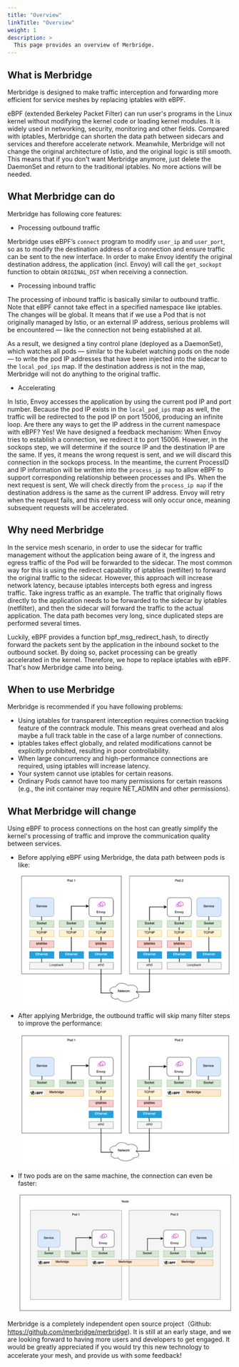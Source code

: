 ```yaml
---
title: "Overview"
linkTitle: "Overview"
weight: 1
description: >
  This page provides an overview of Merbridge.
---
```


## What is Merbridge

Merbridge is designed to make traffic interception and forwarding more efficient for service meshes by replacing iptables with eBPF.

eBPF (extended Berkeley Packet Filter) can run user's programs in the Linux kernel without modifying the kernel code or loading kernel modules. It is widely used in networking, security, monitoring and other fields. Compared with iptables, Merbridge can shorten the data path between sidecars and services and therefore accelerate network. Meanwhile, Merbridge will not change the original architecture of Istio, and the original logic is still smooth. This means that if you don't want Merbridge anymore, just delete the DaemonSet and return to the traditional iptables. No more actions will be needed.

## What Merbridge can do

Merbridge has following core features:

- Processing outbound traffic

Merbridge uses eBPF’s `connect` program to modify `user_ip` and `user_port`, so as to modify the destination address of a connection and ensure traffic can be sent to the new interface. In order to make Envoy identify the original destination address, the application (incl. Envoy) will call the `get_sockopt` function to obtain `ORIGINAL_DST` when receiving a connection.

- Processing inbound traffic

The processing of inbound traffic is basically similar to outbound traffic. Note that eBPF cannot take effect in a specified namespace like iptables. The changes will be global. It means that if we use a Pod that is not originally managed by Istio, or an external IP address, serious problems will be encountered — like the connection not being established at all.

As a result, we designed a tiny control plane (deployed as a DaemonSet), which watches all pods — similar to the kubelet watching pods on the node — to write the pod IP addresses that have been injected into the sidecar to the `local_pod_ips` map. If the destination address is not in the map, Merbridge will not do anything to the original traffic.

- Accelerating 

In Istio, Envoy accesses the application by using the current pod IP and port number. Because the pod IP exists in the `local_pod_ips` map as well, the traffic will be redirected to the pod IP on port 15006, producing an infinite loop. Are there any ways to get the IP address in the current namespace with eBPF? Yes! We have designed a feedback mechanism: When Envoy tries to establish a connection, we redirect it to port 15006. However, in the sockops step, we will determine if the source IP and the destination IP are the same. If yes, it means the wrong request is sent, and we will discard this connection in the sockops process. In the meantime, the current ProcessID and IP information will be written into the `process_ip map` to allow eBPF to support corresponding relationship between processes and IPs. When the next request is sent, We will check directly from the `process_ip map` if the destination address is the same as the current IP address. Envoy will retry when the request fails, and this retry process will only occur once, meaning subsequent requests will be accelerated.

## Why need Merbridge

In the service mesh scenario, in order to use the sidecar for traffic management without the application being aware of it, the ingress and egress traffic of the Pod will be forwarded to the sidecar. The most common way for this is using the redirect capability of iptables (netfilter) to forward the original traffic to the sidecar. However, this approach will increase network latency, because iptables intercepts both egress and ingress traffic. Take ingress traffic as an example. The traffic that originally flows directly to the application needs to be forwarded to the sidecar by iptables (netfilter), and then the sidecar will forward the traffic to the actual application. The data path becomes very long, since duplicated steps are performed several times.

Luckily, eBPF provides a function bpf_msg_redirect_hash, to directly forward the packets sent by the application in the inbound socket to the outbound socket. By doing so, packet processing can be greatly accelerated in the kernel. Therefore, we hope to replace iptables with eBPF. That's how Merbridge came into being.

## When to use Merbridge

Merbridge is recommended if you have following problems:

- Using iptables for transparent interception requires connection tracking feature of the conntrack module. This means great overhead and alos maybe a full track table in the case of a large number of connections.
- iptables takes effect globally, and related modifications cannot be explicitly prohibited, resulting in poor controllability.
- When large concurrency and high-performance connections are required, using iptables will increase latency.
- Your system cannot use iptables for certain reasons.
- Ordinary Pods cannot have too many permissions for certain reasons (e.g., the init container may require NET_ADMIN and other permissions).

## What Merbridge will change

Using eBPF to process connections on the host can greatly simplify the kernel's processing of traffic and improve the communication quality between services.

- Before applying eBPF using Merbridge, the data path between pods is like:

  ![iptable path](./imgs/5.png)

- After applying Merbridge, the outbound traffic will skip many filter steps to improve the performance:

  ![eBPF path](./imgs/6.png)

- If two pods are on the same machine, the connection can even be faster:

  ![same-node eBPF path](./imgs/7.png)

Merbridge is a completely independent open source project（Github: https://github.com/merbridge/merbridge). It is still at an early stage, and we are looking forward to having more users and developers to get engaged. It would be greatly appreciated if you would try this new technology to accelerate your mesh, and provide us with some feedback!　